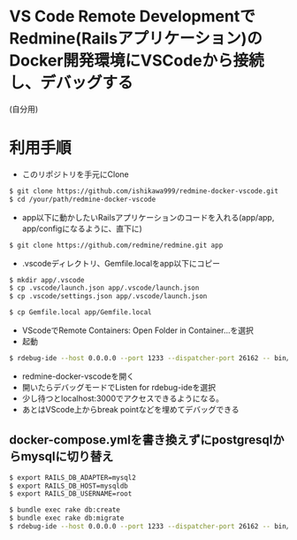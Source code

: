 # VS Code Remote DevelopmentでRedmine(Railsアプリケーション)のDocker開発環境にVSCodeから接続し、デバッグする

(自分用)

# 利用手順

* このリポジトリを手元にClone

```bash
$ git clone https://github.com/ishikawa999/redmine-docker-vscode.git
$ cd /your/path/redmine-docker-vscode
```

* app以下に動かしたいRailsアプリケーションのコードを入れる(app/app, app/configになるように、直下に)

```bash
$ git clone https://github.com/redmine/redmine.git app
```

* .vscodeディレクトリ、Gemfile.localをapp以下にコピー
```bash
$ mkdir app/.vscode
$ cp .vscode/launch.json app/.vscode/launch.json
$ cp .vscode/settings.json app/.vscode/launch.json

$ cp Gemfile.local app/Gemfile.local
```

* VScodeでRemote Containers: Open Folder in Container...を選択
* 起動
```bash
$ rdebug-ide --host 0.0.0.0 --port 1233 --dispatcher-port 26162 -- bin/rails server -b 0.0.0.0
```
* redmine-docker-vscodeを開く
* 開いたらデバッグモードでListen for rdebug-ideを選択
* 少し待つとlocalhost:3000でアクセスできるようになる。
* あとはVScode上からbreak pointなどを埋めてデバッグできる


## docker-compose.ymlを書き換えずにpostgresqlからmysqlに切り替え

```bash
$ export RAILS_DB_ADAPTER=mysql2
$ export RAILS_DB_HOST=mysqldb
$ export RAILS_DB_USERNAME=root

$ bundle exec rake db:create
$ bundle exec rake db:migrate
$ rdebug-ide --host 0.0.0.0 --port 1233 --dispatcher-port 26162 -- bin/rails server -b 0.0.0.0
```
